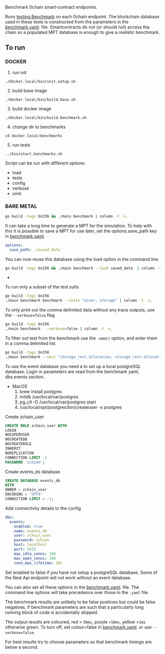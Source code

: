 Benchmark 0chain smart-contract endpoints.

Runs [testing.Benchmark](https://pkg.go.dev/testing#Benchmark) on each 0chain endpoint. 
The blockchain database used in these tests is constructed from the parameters in the
[benchmark.yaml](https://github.com/0chain/0chain/blob/staging/code/go/0chain.net/smartcontract/benchmark/main/config/benchmark.yaml).
file. Smartcontracts do not (or should not) access tha chain so a populated 
MPT database is enough to give a realistic benchmark.

## To run
### DOCKER
1. run init
```shell
./docker.local/bin/init.setup.sh
```
2. build base image
```shell
./docker.local/bin/build.base.sh
```
3. build docker image
```shell
./docker.local/bin/build.benchmark.sh
```
4. change dir to benchmarks
```shell
cd docker.local/benchmarks
```
5. run tests
```shell
../bin/start.benchmarks.sh
```

Script can be run with different options:
- load 
- tests
- config
- verbose
- omit

### BARE METAL
```bash
go build -tags bn256 && ./main benchmark | column -t -s,
```

It can take a long time to generate a MPT for the simulation. To help with this 
it is possible to save a MPT for use later, set the options.save_path key in
[benchmark.yaml](https://github.com/0chain/0chain/blob/staging/code/go/0chain.net/smartcontract/benchmark/main/config/benchmark.yaml).
```yaml
options:
  save_path: ./saved_data
```
You can now reuse this database using the load option in the command line
```bash
go build -tags bn256 && ./main benchmark --load saved_data  | column -t -s,
```

-

To run only a subset of the test suits
```bash
go build -tags bn256
./main benchmark benchmark --tests "miner, storage" | column -t -s,
```

To only print out the comma delimited data without any trace outputs, use the `--verbose=false` flag
```bash
go build -tags bn256
./main benchmark  --verbose=false | column -t -s,
```

To filter out test from the benchmark use the `-ommit` option,
and enter them in a comma delimited list.
```bash
go build -tags bn256
./main benchmark --omit "storage_rest.allocation, storage_rest.allocations" | column -t -s,
```

To use the event database you need a to set up a local postgreSQL database. Login in parameters
are read from the benchmark yaml, dbs.events section.
- MacOS
  1. brew install postgres
  2. initdb /usr/local/var/postgres
  3. pg_ctl -D /usr/local/var/postgres start
  4. /usr/local/opt/postgres/bin/createuser -s postgres

Create zchain_user
```sql
CREATE ROLE zchain_user WITH
LOGIN
NOSUPERUSER
NOCREATEDB
NOCREATEROLE
INHERIT
NOREPLICATION
CONNECTION LIMIT -1
PASSWORD 'zchian';
```

Create events_ds database
```sql
CREATE DATABASE events_db
WITH
OWNER = zchain_user
ENCODING = 'UTF8'
CONNECTION LIMIT = -1;
```
Add connectivity details to the config 
```yaml
dbs:
  events:
    enabled: true
    name: events_db
    user: zchain_user
    password: zchian
    host: localhost
    port: 5432
    max_idle_conns: 100
    max_open_conns: 200
    conn_max_lifetime: 20s
```
Set enabled to false if you have not setup a postgreSQL database. Some of the Rest Api
endpoint will not work without an event database.

You can also set all these options in the
[benchmark.yaml](https://github.com/0chain/0chain/blob/staging/code/go/0chain.net/smartcontract/benchmark/main/config/benchmark.yaml).
file. The command line options will take precedence over those in the `.yaml` file.

The benchmark results are unlikely to be false positives but could  be false negatives, 
if benchmark parameters are such that a particularly long running block of code 
is accidentally skipped.

The output results are coloured, red > `50ms`, purple `>10ms`, yellow >`1ms` 
otherwise green. To turn off, set colour=false in
[benchmark.yaml](https://github.com/0chain/0chain/blob/staging/code/go/0chain.net/smartcontract/benchmark/main/config/benchmark.yaml).
or use `--verbose=false`.

For best results try to choose parameters so that benchmark timings are below a second.

